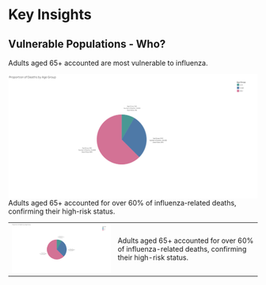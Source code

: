 # Key Insights

## Vulnerable Populations - Who?
Adults aged 65+ accounted are most vulnerable to influenza.

<p align="left">
  <img src="visuals/pie-deaths-agepng.png" alt="Pie Chart — Deaths by Age group" width="600" style="float: left; margin-right: 15px;">
 Adults aged 65+ accounted for over 60% of influenza-related deaths, confirming their high-risk status.
</p>

<table>
<tr>
<td><img src="visuals/pie-deaths-agepng.png" alt="Pie Chart — Deaths by Age group" width="600"></td>
<td>
Adults aged 65+ accounted for over 60% of influenza-related deaths, confirming their high-risk status.
</td>
</tr>
</table>
